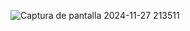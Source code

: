 ![Captura de pantalla 2024-11-27 213511](https://github.com/user-attachments/assets/5572d3ff-28d9-41f1-adff-27f377118eda)
